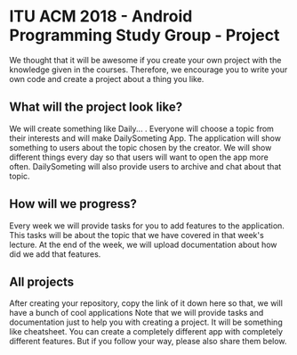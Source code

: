 # ITU ACM 2018 - Android Programming Study Group - Project

We thought that it will be awesome if you create your own project with the knowledge given in the courses. Therefore, we encourage you to write your own code and create a project about a thing you like.

## What will the project look like?

We will create something like Daily... . Everyone will choose a topic from their interests and will make DailySometing App. The application will show something to users about the topic chosen by the creator. We will show different things every day so that users will want to open the app more often.
DailySometing will also provide users to archive and chat about that topic.  

## How will we progress?

Every week we will provide tasks for you to add features to the application. This tasks will be about the topic that we have covered in that week's lecture. At the end of the week, we will upload documentation about how did we add that features.  

## All projects

After creating your repository, copy the link of it down here so that, we will have a bunch of cool applications
Note that we will provide tasks and documentation just to help you with creating a project. It will be something like cheatsheet.
You can create a completely different app with completely different features. But if you follow your way, please also share them below.  
